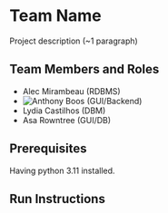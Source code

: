 # Team Name

Project description (~1 paragraph)

## Team Members and Roles

* Alec Mirambeau (RDBMS)
* ![Anthony Boos](https://github.com/anthonyboos559/CIS350-HW2-Boos/tree/main) (GUI/Backend)
* Lydia Castilhos (DBM)
* Asa Rowntree (GUI/DB)

## Prerequisites
Having python 3.11 installed.

## Run Instructions
